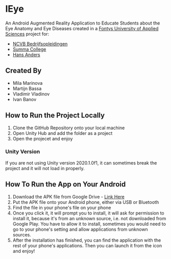 # IEye
An Android Augmented Reality Application to Educate Students about the Eye Anatomy and Eye Diseases created in a [Fontys University of Applied Sciences](https://fontys.edu/) project for:
* [NCVB Bedrijfsopleidingen](https://www.ncvbbedrijfsopleidingen.nl/)
* [Summa College](https://www.summacollege.nl/)
* [Hans Anders](https://www.hansanders.nl/)

## Created By
* Mila Marinova
* Martijn Bassa
* Vladimir Vladinov
* Ivan Banov

## How to Run the Project Locally
1) Clone the GitHub Repository onto your local machine
2) Open Unity Hub and add the folder as a project
3) Open the projecet and enjoy

### Unity Version
If you are not using Unity version 2020.1.0f1, it can sometimes break the project and it will not load in properly.

## How To Run the App on Your Android
1) Download the APK file from Google Drive - [Link Here](https://drive.google.com/file/d/18Mz0yfo8d951lCZ104Oc-esj92up1FhT/view)
2) Put the APK file onto your Android phone, either via USB or Bluetooth
3) Find the file in your phone's file on your phone
4) Once you click it, it will prompt you to install, it will ask for permission to install it, because it's from an unknown source, i.e. not downloaded from Google Play. You have to allow it to install, sometimes you would need to go to your phone's setting and allow applications from unknown sources.
5) After the installation has finished, you can find the application with the rest of your phone's applications. Then you can launch it from the icon and enjoy!

